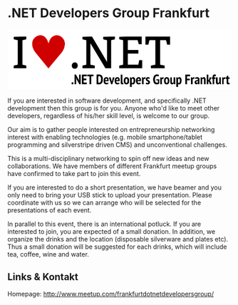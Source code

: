 # .NET Developers Group Frankfurt
![.NET Developers Group Frankfurt](./dotnetdevsffm.logo.png)

If you are interested in software development, and specifically .NET development then this group is for
you. Anyone who'd like to meet other developers, regardless of his/her skill level, is welcome to our group.

Our aim is to gather people interested on entrepreneurship networking interest with enabling technologies (e.g.
mobile smartphone/tablet programming and silverstripe driven CMS) and unconventional challenges.

This is a multi-disciplinary networking to spin off new ideas and new collaborations. We have members of
different Frankfurt meetup groups have confirmed to take part to join this event.

If you are interested to do a short presentation, we have beamer and you only need to bring your USB stick to
upload your presentation. Please coordinate with us so we can arrange who will be selected for the presentations
of each event.

In parallel to this event, there is an international potluck. If you are interested to join, you are expected of
a small donation. In addition, we organize the drinks and the location (disposable silverware and plates etc).
Thus a small donation will be suggested for each drinks, which will include tea, coffee, wine and water.


## Links &amp; Kontakt

Homepage: <http://www.meetup.com/frankfurtdotnetdevelopersgroup/>










